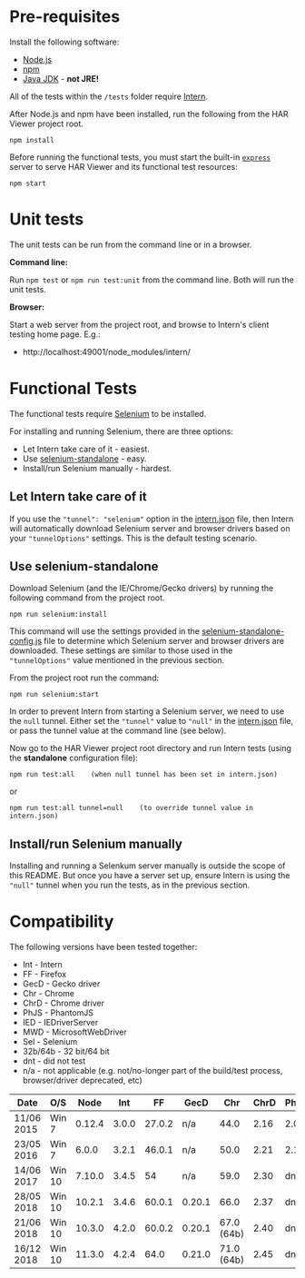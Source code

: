 # Pre-requisites

Install the following software:

- [Node.js](https://docs.npmjs.com/getting-started/installing-node)
- [npm](https://docs.npmjs.com/getting-started/installing-node)
- [Java JDK](http://www.oracle.com/technetwork/java/javase/downloads/index.html) - **not JRE!**

All of the tests within the `/tests` folder require [Intern](https://github.com/theintern/intern/).

After Node.js and npm have been installed, run the following from the HAR Viewer project root.

    npm install

Before running the functional tests, you must start the built-in [`express`](https://expressjs.com/) server to serve HAR Viewer and its functional test resources:

    npm start

# Unit tests

The unit tests can be run from the command line or in a browser.

**Command line:**

Run `npm test` or `npm run test:unit` from the command line. Both will run the unit tests.

**Browser:**

Start a web server from the project root, and browse to Intern's client testing home page. E.g.:

- http://localhost:49001/node_modules/intern/


# Functional Tests

The functional tests require [Selenium](http://www.seleniumhq.org/download/) to be installed.

For installing and running Selenium, there are three options:
- Let Intern take care of it - easiest.
- Use [selenium-standalone](https://github.com/vvo/selenium-standalone) - easy.
- Install/run Selenium manually - hardest.

## Let Intern take care of it

If you use the `"tunnel": "selenium"` option in the [intern.json](intern.json) file, then Intern will automatically download Selenium server and browser drivers based on your `"tunnelOptions"` settings. This is the default testing scenario.

## Use selenium-standalone

Download Selenium (and the IE/Chrome/Gecko drivers) by running the following command from the project root.

    npm run selenium:install

This command will use the settings provided in the [selenium-standalone-config.js](selenium-standalone-config.js) file to determine which Selenium server and browser drivers are downloaded. These settings are similar to those used in the `"tunnelOptions"` value mentioned in the previous section.

From the project root run the command:

    npm run selenium:start

In order to prevent Intern from starting a Selenium server, we need to use the `null` tunnel. Either set the `"tunnel"` value to `"null"` in the [intern.json](intern.json) file, or pass the tunnel value at the command line (see below).

Now go to the HAR Viewer project root directory and run Intern tests (using the **standalone** configuration file):

    npm run test:all    (when null tunnel has been set in intern.json)

or

    npm run test:all tunnel=null    (to override tunnel value in intern.json)


## Install/run Selenium manually

Installing and running a Selenkum server manually is outside the scope of this README. But once you have a server set up, ensure Intern is using the `"null"` tunnel when you run the tests, as in the previous section.


# Compatibility

The following versions have been tested together:

- Int - Intern
- FF - Firefox
- GecD - Gecko driver
- Chr - Chrome
- ChrD - Chrome driver
- PhJS - PhantomJS
- IED - IEDriverServer
- MWD - MicrosoftWebDriver
- Sel - Selenium
- 32b/64b - 32 bit/64 bit
- dnt - did not test
- n/a - not applicable (e.g. not/no-longer part of the build/test process, browser/driver deprecated, etc)

Date | O/S | Node | Int | FF | GecD | Chr | ChrD | PhJS | IE | IED | Edge | MWD | Java | Ant | Sel
---|---|---|---|---|---|---|---|---|---|---|---|---|---|---|---
11/06 2015 | Win 7 | 0.12.4 | 3.0.0 | 27.0.2 | n/a | 44.0 | 2.16 | 2.0.0 | 11 (32b) | 2.47.0 (32b) | dnt | dnt | 1.8.0_45 | 1.9.4 | 2.47.1 |
23/05 2016 | Win 7 | 6.0.0 | 3.2.1 | 46.0.1 | n/a | 50.0 | 2.21 | 2.1.1 | 11 (32b) | 2.53.1 (32b) | dnt | dnt | 1.8.0_92 | 1.9.7 | 2.53.0
14/06 2017 | Win 10 | 7.10.0 | 3.4.5 | 54 | n/a | 59.0 | 2.30 | dnt | 11 (32b) | 3.4.0 (32b) | dnt | dnt | 1.8.0_131 | n/a | 3.4.0
28/05 2018 | Win 10 | 10.2.1 | 3.4.6 | 60.0.1 | 0.20.1 | 66.0 | 2.37 | dnt | 11 (32b) | 3.4.0 (32b) | dnt | dnt | 1.8.0_151 | n/a | 3.4.0
21/06 2018 | Win 10 | 10.3.0 | 4.2.0 | 60.0.2 | 0.20.1 | 67.0 (64b) | 2.40 | dnt | 11 (32b) | 3.4.0 (32b) | 42.17134 17.17134 | 17134 | 1.8.0_151 | n/a | 3.12.0
16/12 2018 | Win 10 | 11.3.0 | 4.2.4 | 64.0 | 0.21.0 | 71.0 (64b) | 2.45 | dnt | 11 (32b) | 3.4.0 (32b) | dnt | dnt  | 1.8.0_171 | n/a | 3.141.59
